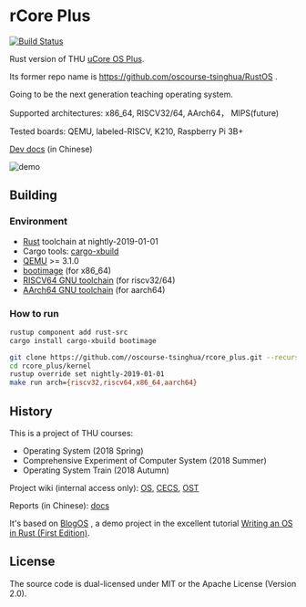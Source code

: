 # rCore Plus

[![Build Status](https://travis-ci.org/wangrunji0408/RustOS.svg?branch=master)](https://travis-ci.org/oscourse-tsinghua/RustOS)

Rust version of THU [uCore OS Plus](https://github.com/chyyuu/ucore_os_plus).

Its former repo name is https://github.com/oscourse-tsinghua/RustOS .

Going to be the next generation teaching operating system.

Supported architectures: x86_64, RISCV32/64, AArch64， MIPS(future)

Tested boards: QEMU, labeled-RISCV, K210, Raspberry Pi 3B+

[Dev docs](https://rucore.gitbook.io/rust-os-docs/) (in Chinese)

![demo](./docs/2_OSLab/os2atc/demo.png)

## Building

### Environment

* [Rust](https://www.rust-lang.org) toolchain at nightly-2019-01-01
* Cargo tools: [cargo-xbuild](https://github.com/rust-osdev/cargo-xbuild)
* [QEMU](https://www.qemu.org) >= 3.1.0
* [bootimage](https://github.com/rust-osdev/bootimage) (for x86_64)
* [RISCV64 GNU toolchain](https://www.sifive.com/boards) (for riscv32/64)
* [AArch64 GNU toolchain](https://web.stanford.edu/class/cs140e/assignments/0-blinky/) (for aarch64)

### How to run

```bash
rustup component add rust-src
cargo install cargo-xbuild bootimage
```

```bash
git clone https://github.com//oscourse-tsinghua/rcore_plus.git --recursive
cd rcore_plus/kernel
rustup override set nightly-2019-01-01
make run arch={riscv32,riscv64,x86_64,aarch64}
```

## History

This is a project of THU courses:

* Operating System (2018 Spring) 
* Comprehensive Experiment of Computer System (2018 Summer)
* Operating System Train (2018 Autumn)

Project wiki (internal access only): [OS](http://os.cs.tsinghua.edu.cn/oscourse/OS2018spring/projects/g11), [CECS](http://os.cs.tsinghua.edu.cn/oscourse/csproject2018/group05), [OST](http://os.cs.tsinghua.edu.cn/oscourse/OsTrain2018)

Reports (in Chinese): [docs](./docs)

It's based on [BlogOS](https://github.com/phil-opp/blog_os) , a demo project in the excellent tutorial [Writing an OS in Rust (First Edition)](https://os.phil-opp.com/first-edition/).

## License

The source code is dual-licensed under MIT or the Apache License (Version 2.0).
